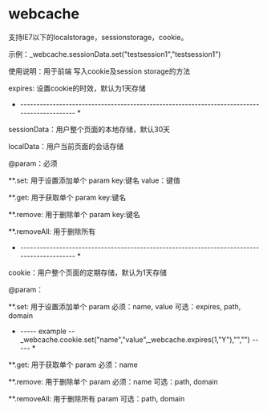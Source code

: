 # webcache
支持IE7以下的localstorage，sessionstorage，cookie。

示例：_webcache.sessionData.set("testsession1","testsession1")

使用说明：用于前端 写入cookie及session storage的方法

 expires: 设置cookie的时效，默认为1天存储
 
 * ------------------------------------------------------------------------------------------- *
 
 sessionData：用户整个页面的本地存储，默认30天
 
 localData：用户当前页面的会话存储
 
 @param：必须
 
 **.set: 用于设置添加单个 param key:键名 value：键值
 
 **.get: 用于获取单个 param key:键名
 
 **.remove: 用于删除单个 param key:键名
 
 **.removeAll: 用于删除所有
 
 * ------------------------------------------------------------------------------------------- *
 
 cookie：用户整个页面的定期存储，默认为1天存储
 
 @param：
 
 **.set: 用于设置添加单个 param  必须：name, value  可选：expires, path, domain
 
 * ----- example --  _webcache.cookie.set("name","value",_webcache.expires(1,"Y"),"","") ----- *
 
 **.get: 用于获取单个 param 必须：name
 
 **.remove: 用于删除单个 param 必须：name  可选：path, domain
 
 **.removeAll: 用于删除所有 param 可选：path, domain
